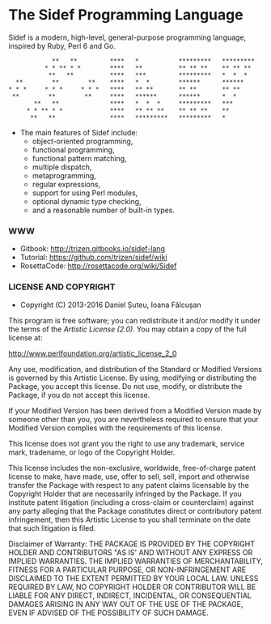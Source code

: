 The Sidef Programming Language
=======

Sidef is a modern, high-level, general-purpose programming language, inspired by Ruby, Perl 6 and Go.

```
            **   **         ****   *           *********   *********
          * * ** * *        ****   **          ** ** **    ** ** **
           **   **          ****   ***         *********   *  *  *
  **        **        **    ****   *  *        ******      ******
* * *     * * *     * * *   ****   ** **       ** **       ** **
 **        **        **     ****   ******      ******      *  *
       **   **              ****   *  *  *     *********   ***
     * * ** * *             ****   ** ** **    ** ** **    **
      **   **               ****   *********   *********   *
```

* The main features of Sidef include:
    * object-oriented programming,
    * functional programming,
    * functional pattern matching,
    * multiple dispatch,
    * metaprogramming,
    * regular expressions,
    * support for using Perl modules,
    * optional dynamic type checking,
    * and a reasonable number of built-in types.

### WWW

* Gitbook: http://trizen.gitbooks.io/sidef-lang
* Tutorial: https://github.com/trizen/sidef/wiki
* RosettaCode: http://rosettacode.org/wiki/Sidef

### LICENSE AND COPYRIGHT

* Copyright (C) 2013-2016 Daniel Șuteu, Ioana Fălcușan

This program is free software; you can redistribute it and/or modify it
under the terms of the *Artistic License (2.0)*. You may obtain a copy
of the full license at:

http://www.perlfoundation.org/artistic_license_2_0

Any use, modification, and distribution of the Standard or Modified
Versions is governed by this Artistic License. By using, modifying or
distributing the Package, you accept this license. Do not use, modify,
or distribute the Package, if you do not accept this license.

If your Modified Version has been derived from a Modified Version made
by someone other than you, you are nevertheless required to ensure that
your Modified Version complies with the requirements of this license.

This license does not grant you the right to use any trademark, service
mark, tradename, or logo of the Copyright Holder.

This license includes the non-exclusive, worldwide, free-of-charge
patent license to make, have made, use, offer to sell, sell, import and
otherwise transfer the Package with respect to any patent claims
licensable by the Copyright Holder that are necessarily infringed by the
Package. If you institute patent litigation (including a cross-claim or
counterclaim) against any party alleging that the Package constitutes
direct or contributory patent infringement, then this Artistic License
to you shall terminate on the date that such litigation is filed.

Disclaimer of Warranty: THE PACKAGE IS PROVIDED BY THE COPYRIGHT HOLDER
AND CONTRIBUTORS "AS IS' AND WITHOUT ANY EXPRESS OR IMPLIED WARRANTIES.
THE IMPLIED WARRANTIES OF MERCHANTABILITY, FITNESS FOR A PARTICULAR
PURPOSE, OR NON-INFRINGEMENT ARE DISCLAIMED TO THE EXTENT PERMITTED BY
YOUR LOCAL LAW. UNLESS REQUIRED BY LAW, NO COPYRIGHT HOLDER OR
CONTRIBUTOR WILL BE LIABLE FOR ANY DIRECT, INDIRECT, INCIDENTAL, OR
CONSEQUENTIAL DAMAGES ARISING IN ANY WAY OUT OF THE USE OF THE PACKAGE,
EVEN IF ADVISED OF THE POSSIBILITY OF SUCH DAMAGE.
